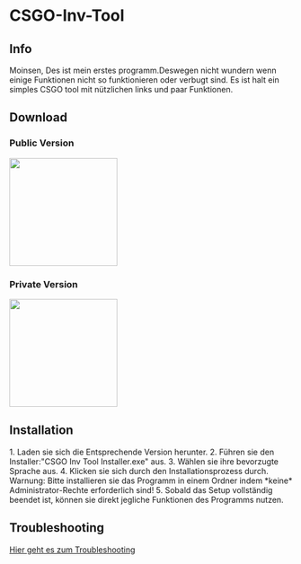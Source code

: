 # CSGO-Inv-Tool
## Info
Moinsen, Des ist mein erstes programm.Deswegen nicht wundern wenn einige Funktionen nicht so funktionieren oder verbugt sind.
Es ist halt ein simples CSGO tool mit nützlichen links und paar Funktionen.
## Download
<h3>Public Version</h3>

<a href="https://mega.nz/file/qdh3HTIR#pVnrlJ26kyyXUGV7se9jGd5cbNyczXCdgP-sjymZun8" target="_blank">
  <img width="192" height="192" border="0" align="center"  src="https://i.imgur.com/0iOXtFP.png"/>
</a>

<h3>Private Version</h3>


<a href="https://mega.nz/file/HFw10TrR#ZdBueZEUd4pyFdMxKgh-p5sAiSA2QsHbxv77xeOrTOA" target="_blank">
  <img width="192" height="192" border="0" align="center"  src="https://i.imgur.com/6mm86Hl.png"/>
</a>
<h2>Installation</h2>
1. Laden sie sich die Entsprechende Version herunter.
2. Führen sie den Installer:"CSGO Inv Tool Installer.exe" aus.
3. Wählen sie ihre bevorzugte Sprache aus.
4. Klicken sie sich durch den Installationsprozess durch.
   Warnung: Bitte installieren sie das Programm in einem Ordner indem *keine* Administrator-Rechte erforderlich sind!
5. Sobald das Setup vollständig beendet ist, können sie direkt jegliche Funktionen des Programms nutzen.   
<h2>Troubleshooting</h2>
<a href="https://github.com/Krisbombe/CSGO-Inv-Tool/blob/master/Troubleshooting%20CSGO%20Inv%20Tool.pdf" target="_blank">Hier geht es zum Troubleshooting</a>
